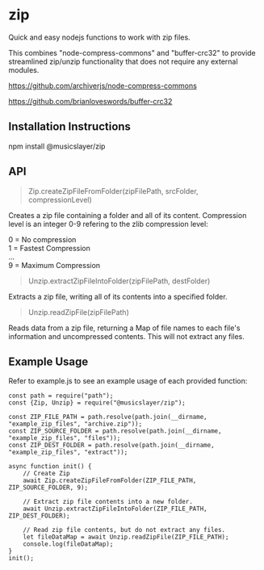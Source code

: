 # zip
Quick and easy nodejs functions to work with zip files.
 
This combines "node-compress-commons" and "buffer-crc32" to provide streamlined zip/unzip functionality that does not require any external modules.
 
https://github.com/archiverjs/node-compress-commons
 
https://github.com/brianloveswords/buffer-crc32

## Installation Instructions
npm install @musicslayer/zip

## API
> Zip.createZipFileFromFolder(zipFilePath, srcFolder, compressionLevel)

Creates a zip file containing a folder and all of its content. Compression level is an integer 0-9 refering to the zlib compression level:

0 = No compression<br/>
1 = Fastest Compression<br/>
...<br/>
9 = Maximum Compression

> Unzip.extractZipFileIntoFolder(zipFilePath, destFolder)

Extracts a zip file, writing all of its contents into a specified folder.

> Unzip.readZipFile(zipFilePath)

Reads data from a zip file, returning a Map of file names to each file's information and uncompressed contents. This will not extract any files.


## Example Usage
Refer to example.js to see an example usage of each provided function:
```
const path = require("path");
const {Zip, Unzip} = require("@musicslayer/zip");

const ZIP_FILE_PATH = path.resolve(path.join(__dirname, "example_zip_files", "archive.zip"));
const ZIP_SOURCE_FOLDER = path.resolve(path.join(__dirname, "example_zip_files", "files"));
const ZIP_DEST_FOLDER = path.resolve(path.join(__dirname, "example_zip_files", "extract"));

async function init() {
    // Create Zip
    await Zip.createZipFileFromFolder(ZIP_FILE_PATH, ZIP_SOURCE_FOLDER, 9);

    // Extract zip file contents into a new folder.
    await Unzip.extractZipFileIntoFolder(ZIP_FILE_PATH, ZIP_DEST_FOLDER);

    // Read zip file contents, but do not extract any files.
    let fileDataMap = await Unzip.readZipFile(ZIP_FILE_PATH);
    console.log(fileDataMap);
}
init();
```

